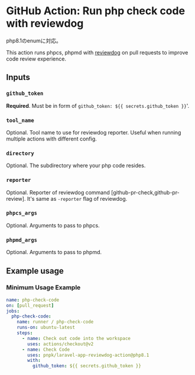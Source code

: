 # GitHub Action: Run php check code with reviewdog

php8.1のenumに対応。

This action runs phpcs, phpmd with
[reviewdog](https://github.com/reviewdog/reviewdog) on pull requests to improve
code review experience.


## Inputs

### `github_token`

**Required**. Must be in form of `github_token: ${{ secrets.github_token }}`'.

### `tool_name`

Optional. Tool name to use for reviewdog reporter. Useful when running multiple
actions with different config.


### `directory`

Optional. The subdirectory where your php code resides.

### `reporter`

Optional. Reporter of reviewdog command [github-pr-check,github-pr-review].
It's same as `-reporter` flag of reviewdog.

### `phpcs_args`

Optional. Arguments to pass to phpcs. 


### `phpmd_args`

Optional. Arguments to pass to phpmd. 


## Example usage

### Minimum Usage Example

```yml
name: php-check-code
on: [pull_request]
jobs:
  php-check-code:
    name: runner / php-check-code
    runs-on: ubuntu-latest
    steps:
      - name: Check out code into the workspace
        uses: actions/checkout@v2
      - name: Check Code
        uses: pnpk/laravel-app-reviewdog-action@php8.1
        with:
          github_token: ${{ secrets.github_token }}
```

